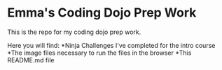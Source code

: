 # Emma's Coding Dojo Prep Work

This is the repo for my coding dojo prep work.

Here you will find:
*Ninja Challenges I've completed for the intro course
*The image files necessary to run the files in the browser
*This README.md file
